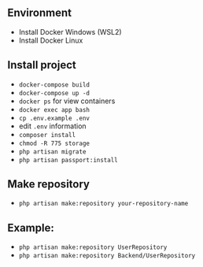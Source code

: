 ## Environment
- Install Docker Windows (WSL2)
- Install Docker Linux

## Install project
- `docker-compose build`
- `docker-compose up -d`
- `docker ps` for view containers
- `docker exec app bash`
- `cp .env.example .env`
- edit `.env` information
- `composer install`
- `chmod -R 775 storage`
- `php artisan migrate`
- `php artisan passport:install`
## Make repository
- `php artisan make:repository your-repository-name`

## Example:
- `php artisan make:repository UserRepository`
- `php artisan make:repository Backend/UserRepository`

